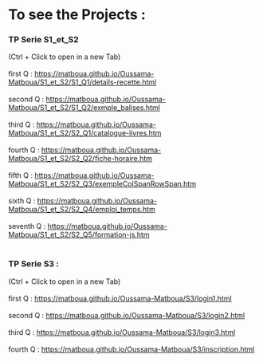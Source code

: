 # To see the Projects :
### TP Serie S1_et_S2
(Ctrl + Click to open in a new Tab)
<br /><br />
first Q : https://matboua.github.io/Oussama-Matboua/S1_et_S2/S1_Q1/details-recette.html
<br /><br />
second Q : https://matboua.github.io/Oussama-Matboua/S1_et_S2/S1_Q2/exmple_balises.html
<br /><br />
third Q : https://matboua.github.io/Oussama-Matboua/S1_et_S2/S2_Q1/catalogue-livres.htm
<br /><br />
fourth Q : https://matboua.github.io/Oussama-Matboua/S1_et_S2/S2_Q2/fiche-horaire.htm
<br /><br />
fifth Q : https://matboua.github.io/Oussama-Matboua/S1_et_S2/S2_Q3/exempleColSpanRowSpan.htm
<br /><br />
sixth Q : https://matboua.github.io/Oussama-Matboua/S1_et_S2/S2_Q4/emploi_temps.htm
<br /><br />
seventh Q : https://matboua.github.io/Oussama-Matboua/S1_et_S2/S2_Q5/formation-js.htm
<br /><br />
### TP Serie S3 :
(Ctrl + Click to open in a new Tab)
<br /><br />
first Q : https://matboua.github.io/Oussama-Matboua/S3/login1.html
<br /><br />
second Q : https://matboua.github.io/Oussama-Matboua/S3/login2.html
<br /><br />
third Q : https://matboua.github.io/Oussama-Matboua/S3/login3.html
<br /><br />
fourth Q : https://matboua.github.io/Oussama-Matboua/S3/inscription.html
<br /><br />
